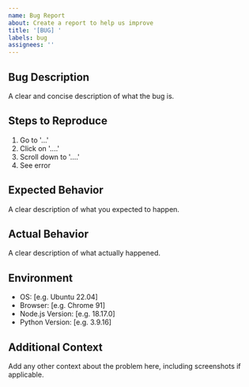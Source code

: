 ```yaml
---
name: Bug Report
about: Create a report to help us improve
title: '[BUG] '
labels: bug
assignees: ''
---
```


## Bug Description
A clear and concise description of what the bug is.

## Steps to Reproduce
1. Go to '...'
2. Click on '....'
3. Scroll down to '....'
4. See error

## Expected Behavior
A clear description of what you expected to happen.

## Actual Behavior
A clear description of what actually happened.

## Environment
- OS: [e.g. Ubuntu 22.04]
- Browser: [e.g. Chrome 91]
- Node.js Version: [e.g. 18.17.0]
- Python Version: [e.g. 3.9.16]

## Additional Context
Add any other context about the problem here, including screenshots if applicable.